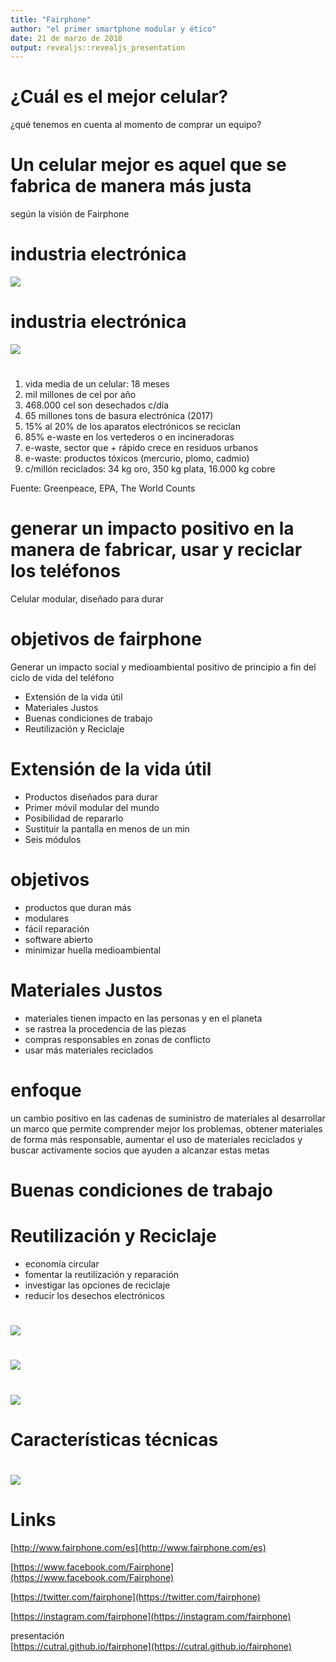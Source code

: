 ```yaml
---
title: "Fairphone"
author: "el primer smartphone modular y ético"
date: 21 de marzo de 2018
output: revealjs::revealjs_presentation
---
```


# ¿Cuál es el mejor celular?

¿qué tenemos en cuenta al momento de comprar un equipo?

# Un celular mejor es aquel que se fabrica de manera más justa

según la visión de Fairphone

# industria electrónica

![](img/celulares.jpg)

# industria electrónica

![](img/ewaste.jpg)

#

1. vida media de un celular: 18 meses
2. mil millones de cel por año
3. 468.000 cel son desechados c/día
4. 65 millones tons de basura electrónica (2017)
5. 15% al 20% de los aparatos electrónicos se reciclan
6. 85% e-waste en los vertederos o en incineradoras
7. e-waste, sector que + rápido crece en residuos urbanos
8. e-waste: productos tóxicos (mercurio, plomo, cadmio)
9. c/millón reciclados: 34 kg oro, 350 kg plata, 16.000 kg cobre

Fuente: Greenpeace, EPA, The World Counts

# generar un impacto positivo en la manera de fabricar, usar y reciclar los teléfonos

Celular modular, diseñado para durar

# objetivos de fairphone

Generar un impacto social y medioambiental positivo de principio a fin del ciclo de vida del teléfono

- Extensión de la vida útil
- Materiales Justos
- Buenas condiciones de trabajo
- Reutilización y Reciclaje

# Extensión de la vida útil

- Productos diseñados para durar
- Primer móvil modular del mundo
- Posibilidad de repararlo
- Sustituir la pantalla en menos de un min
- Seis módulos

# objetivos

- productos que duran más
- modulares
- fácil reparación
- software abierto
- minimizar huella medioambiental


# Materiales Justos

- materiales tienen impacto en las personas y en el planeta
- se rastrea la procedencia de las piezas
- compras responsables en zonas de conflicto
- usar más materiales reciclados

# enfoque

un cambio positivo en las cadenas de suministro de materiales al desarrollar un marco que permite comprender mejor los problemas, obtener materiales de forma más responsable, aumentar el uso de materiales reciclados y buscar activamente socios que ayuden a alcanzar estas metas

# Buenas condiciones de trabajo

# Reutilización y Reciclaje

- economía circular
- fomentar la reutilización y reparación
- investigar las opciones de reciclaje
- reducir los desechos electrónicos

#

![](img/Urban-MiningMiners.png)

#

![](img/workshop-2013.png)

#

![](img/workshop-2014.png)

# Características técnicas

#

![](img/sparepartsheader.png)

# Links

[http://www.fairphone.com/es](http://www.fairphone.com/es)

[https://www.facebook.com/Fairphone](https://www.facebook.com/Fairphone)

[https://twitter.com/fairphone](https://twitter.com/fairphone)

[https://instagram.com/fairphone](https://instagram.com/fairphone)

presentación  
[https://cutral.github.io/fairphone](https://cutral.github.io/fairphone)
